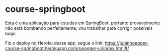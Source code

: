 # course-springboot

Esta é uma aplicação para estudos em SpringBoot, portanto provavelmente não está bombando perfeitamente, vou trabalhar para corrigir possíveis bugs.

Fiz o deploy no Heroku desse app, segue o link: https://juninhoegger-course-springboot.herokuapp.com/swagger-ui/index.html#/
